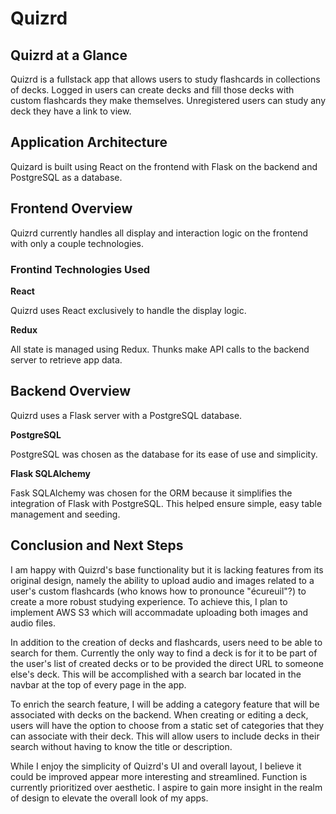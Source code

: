 # Quizrd

## Quizrd at a Glance
Quizrd is a fullstack app that allows users to study flashcards in collections of decks. Logged in users can create decks and fill those decks with custom flashcards they make themselves. Unregistered users can study any deck they have a link to view.

## Application Architecture
Quizard is built using React on the frontend with Flask on the backend and PostgreSQL as a database.

## Frontend Overview
Quizrd currently handles all display and interaction logic on the frontend with only a couple technologies.

### Frontind Technologies Used
**React**

Quizrd uses React exclusively to handle the display logic.

**Redux**

All state is managed using Redux. Thunks make API calls to the backend server to retrieve app data.

## Backend Overview

Quizrd uses a Flask server with a PostgreSQL database.

**PostgreSQL**

PostgreSQL was chosen as the database for its ease of use and simplicity.

**Flask SQLAlchemy**

Fask SQLAlchemy was chosen for the ORM because it simplifies the integration of Flask with PostgreSQL. This helped ensure simple, easy table management and seeding.

## Conclusion and Next Steps

I am happy with Quizrd's base functionality but it is lacking features from its original design, namely the ability to upload audio and images related to a user's custom flashcards (who knows how to pronounce "écureuil"?) to create a more robust studying experience. To achieve this, I plan to implement AWS S3 which will accommadate uploading both images and audio files.

In addition to the creation of decks and flashcards, users need to be able to search for them. Currently the only way to find a deck is for it to be part of the user's list of created decks or to be provided the direct URL to someone else's deck. This will be accomplished with a search bar located in the navbar at the top of every page in the app.

To enrich the search feature, I will be adding a category feature that will be associated with decks on the backend. When creating or editing a deck, users will have the option to choose from a static set of categories that they can associate with their deck. This will allow users to include decks in their search without having to know the title or description.

While I enjoy the simplicity of Quizrd's UI and overall layout, I believe it could be improved appear more interesting and streamlined. Function is currently prioritized over aesthetic. I aspire to gain more insight in the realm of design to elevate the overall look of my apps.
